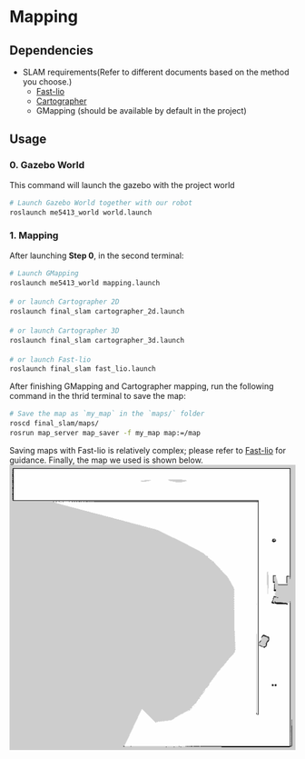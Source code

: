 # Mapping

## Dependencies
* SLAM requirements(Refer to different documents based on the method you choose.)
  * [Fast-lio](https://github.com/hku-mars/FAST_LIO)
  * [Cartographer](https://google-cartographer-ros.readthedocs.io/en/latest/)
  * GMapping (should be available by default in the project)

## Usage

### 0. Gazebo World

This command will launch the gazebo with the project world

```bash
# Launch Gazebo World together with our robot
roslaunch me5413_world world.launch
```

### 1. Mapping

After launching **Step 0**, in the second terminal:

```bash
# Launch GMapping
roslaunch me5413_world mapping.launch

# or launch Cartographer 2D
roslaunch final_slam cartographer_2d.launch

# or launch Cartographer 3D
roslaunch final_slam cartographer_3d.launch

# or launch Fast-lio
roslaunch final_slam fast_lio.launch
```

After finishing GMapping and Cartographer mapping, run the following command in the thrid terminal to save the map:

```bash
# Save the map as `my_map` in the `maps/` folder
roscd final_slam/maps/
rosrun map_server map_saver -f my_map map:=/map
```

Saving maps with Fast-lio is relatively complex; please refer to [Fast-lio](https://github.com/hku-mars/FAST_LIO) for guidance.
Finally, the map we used is shown below.
![rviz_nmapping_image](./maps/my_map.png)
